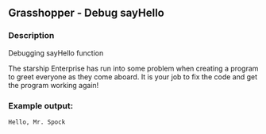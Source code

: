 ## Grasshopper - Debug sayHello

### Description

Debugging sayHello function

The starship Enterprise has run into some problem when creating a program to greet everyone as they come aboard. It is your job to fix the code and get the program working again!

### Example output:
```
Hello, Mr. Spock
```
